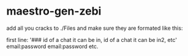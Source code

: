 # maestro-gen-zebi

add all you cracks to ./Files and make sure they are formated like this:

first line:
'### id of a chat it can be in, id of a chat it can be in2, etc'
email:password
email:password
etc.